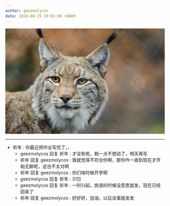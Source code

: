 ```yaml
---
author: geezmolycos
date: 2019-08-25 19:01:00 +0800
---
```


![](/assets/images/qq-zone/2019-08-25-lynx.jpg)

---

- 祈年 : 你最近把作业写完了，，
  - geezmolycos 回复 祈年 : 才没有呢，剩一点不想动了，明天再写
  - 祈年 回复 geezmolycos : 我就觉得不符合你啊，那你咋一直到现在才开始无聊呢，这也不太对啊
  - 祈年 回复 geezmolycos : 你们啥时候开学啊
  - geezmolycos 回复 祈年 : 31日
  - geezmolycos 回复 祈年 : 一时兴起，旅游的时候没意思就发，现在已经回来了
  - 祈年 回复 geezmolycos : 好好好，加油，以后没事就发发
